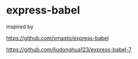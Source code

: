 # express-babel

inspired by

https://github.com/vmasto/express-babel

https://github.com/liudonghua123/express-babel-7


